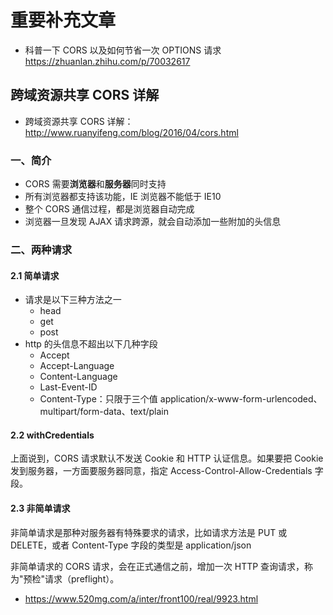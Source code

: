 # 重要补充文章

- 科普一下 CORS 以及如何节省一次 OPTIONS 请求 https://zhuanlan.zhihu.com/p/70032617

## 跨域资源共享 CORS 详解

- 跨域资源共享 CORS 详解： http://www.ruanyifeng.com/blog/2016/04/cors.html

### 一、简介

- CORS 需要**浏览器**和**服务器**同时支持
- 所有浏览器都支持该功能，IE 浏览器不能低于 IE10
- 整个 CORS 通信过程，都是浏览器自动完成
- 浏览器一旦发现 AJAX 请求跨源，就会自动添加一些附加的头信息

### 二、两种请求

#### 2.1 简单请求

- 请求是以下三种方法之一
  - head
  - get
  - post
- http 的头信息不超出以下几种字段
  - Accept
  - Accept-Language
  - Content-Language
  - Last-Event-ID
  - Content-Type：只限于三个值 application/x-www-form-urlencoded、multipart/form-data、text/plain

#### 2.2 withCredentials

上面说到，CORS 请求默认不发送 Cookie 和 HTTP 认证信息。如果要把 Cookie 发到服务器，一方面要服务器同意，指定 Access-Control-Allow-Credentials 字段。

#### 2.3 非简单请求

非简单请求是那种对服务器有特殊要求的请求，比如请求方法是 PUT 或 DELETE，或者 Content-Type 字段的类型是 application/json

非简单请求的 CORS 请求，会在正式通信之前，增加一次 HTTP 查询请求，称为"预检"请求（preflight）。

- https://www.520mg.com/a/inter/front100/real/9923.html
